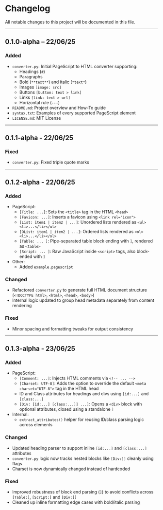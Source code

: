 # Changelog

All notable changes to this project will be documented in this file.

---

## 0.1.0-alpha – 22/06/25

### Added
- `converter.py`: Initial PageScript to HTML converter supporting:
  - Headings (`#`)
  - Paragraphs
  - Bold (`**text**`) and italic (`*text*`)
  - Images `[image: src]`
  - Buttons `[button: text > link]`
  - Links `[link: text > url]`
  - Horizontal rule (`---`)
- `README.md`: Project overview and How-To guide
- `syntax.txt`: Examples of every supported PageScript element
- `LICENSE.md`: MIT License

---

## 0.1.1-alpha - 22/06/25

### Fixed
- `converter.py`: Fixed triple quote marks

---

## 0.1.2-alpha - 22/06/25

### Added
- PageScript:
  - `[Title: ...]`: Sets the `<title>` tag in the HTML `<head>`
  - `[Favicon: ...]`: Inserts a favicon using `<link rel="icon">`
  - `[List: item1 | item2 | ...]`: Unordered lists rendered as `<ul><li>...</li></ul>`
  - `[OList: item1 | item2 | ...]`: Ordered lists rendered as `<ol><li>...</li></ol>`
  - `[Table: ... ]`: Pipe-separated table block ending with `]`, rendered as `<table>`
  - `[Script: ... ]`: Raw JavaScript inside `<script>` tags, also block-ended with `]`
- Other:
  - Added `example.pagescript`

### Changed
- Refactored `converter.py` to generate full HTML document structure (`<!DOCTYPE html>`, `<html>`, `<head>`, `<body>`)
- Internal logic updated to group head metadata separately from content rendering

### Fixed
- Minor spacing and formatting tweaks for output consistency

---

## 0.1.3-alpha - 23/06/25

### Added
- PageScript:
  - `[Comment: ...]`: Injects HTML comments via `<!-- ... -->`
  - `[Charset: UTF-8]`: Adds the option to override the default `<meta charset="UTF-8">` tag in the HTML head
  - ID and Class attributes for headings and divs using `[id:...]` and `[class:...]`
  - `[Div: [id:...] [class:...]] ...]`: Opens a `<div>` block with optional attributes, closed using a standalone `]`
- Internal:
  - `extract_attributes()` helper for reusing ID/class parsing logic across elements
 
### Changed
- Updated heading parser to support inline `[id:...]` and `[class:...]` attributes
- `converter.py` logic now tracks nested blocks like `[Div:]]` cleanly using flags
- Charset is now dynamically changed instead of hardcoded

### Fixed
- Improved robustness of block end parsing (`]`) to avoid conflicts across `[Table:]`, `[Script:]` and `[Div:]]`
- Cleaned up inline formatting edge cases with bold/italic parsing
